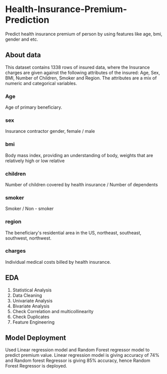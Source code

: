 # Health-Insurance-Premium-Prediction
Predict health insurance premium of person by using features like age, bmi, gender and etc.



<h2> About data </h2>

This dataset contains 1338 rows of insured data, where the Insurance charges are given against the following attributes of the insured: Age, Sex, BMI, Number of Children, Smoker and Region. The attributes are a mix of numeric and categorical variables.

<h3>Age </h3> Age of primary beneficiary.
<h3> sex </h3> Insurance contractor gender, female / male
<h3> bmi </h3> Body mass index, providing an understanding of body, weights that are relatively high or low relative
<h3> children </h3> Number of children covered by health insurance / Number of dependents 
<h3> smoker </h3> Smoker / Non - smoker
<h3> region </h3> The beneficiary's residential area in the US, northeast, southeast, southwest, northwest.
<h3> charges </h3> Individual medical costs billed by health insurance.

<h2> EDA </h2>
<oL type = 1>
  <li>Statistical Analysis</li>
  <li>Data Cleaning</li>
  <li>Univariate Analysis</li>
  <li>Bivariate Analysis</li>
  <li>Check Correlation and multicollinearity</li>
  <li>Check Duplicates</li>
  <li>Feature Engineering</li>
</ol>
           
<h2> Model Deployment </h2>

Used Linear regression model and Random Forest regressor model to predict premium value.
Linear regression model is giving accuracy of 74% and Random forest Regressor is giving 85% accuracy, hence Random Forest Regressor is deployed.

